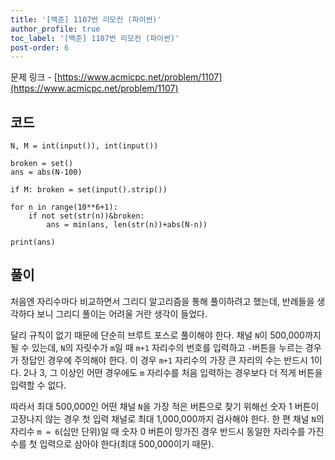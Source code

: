 ```yaml
---
title: '[백준] 1107번 리모컨 (파이썬)'
author_profile: true
toc_label: '[백준] 1107번 리모컨 (파이썬)'
post-order: 6
---
```


문제 링크 - [https://www.acmicpc.net/problem/1107](https://www.acmicpc.net/problem/1107)

## 코드
```python::lineons
N, M = int(input()), int(input())

broken = set()
ans = abs(N-100)

if M: broken = set(input().strip())

for n in range(10**6+1):
    if not set(str(n))&broken:
        ans = min(ans, len(str(n))+abs(N-n))

print(ans)
```

## 풀이
처음엔 자리수마다 비교하면서 그리디 알고리즘을 통해 풀이하려고 했는데, 반례들을 생각하다 보니 그리디 풀이는 어려울 거란 생각이 들었다.

달리 규칙이 없기 때문에 단순히 브루트 포스로 풀이해야 한다. 채널 `N`이 500,000까지 될 수 있는데, `N`의 자릿수가 `m`일 때 `m+1` 자리수의 번호를 입력하고 `-`버튼을 누르는 경우가 정답인 경우에 주의해야 한다. 이 경우 `m+1` 자리수의 가장 큰 자리의 수는 반드시 1이다. 2나 3, 그 이상인 어떤 경우에도 `m` 자리수를 처음 입력하는 경우보다 더 적게 버튼을 입력할 수 없다.

따라서 최대 500,000인 어떤 채널 `N`을 가장 적은 버튼으로 찾기 위해선 숫자 1 버튼이 고장나지 않는 경우 첫 입력 채널로 최대 1,000,000까지 검사해야 한다. 한 편 채널 `N`의 자리수 `m = 6`(십만 단위)일 때 숫자 0 버튼이 망가진 경우 반드시 동일한 자리수를 가진 수를 첫 입력으로 삼아야 한다(최대 500,000이기 때문).
